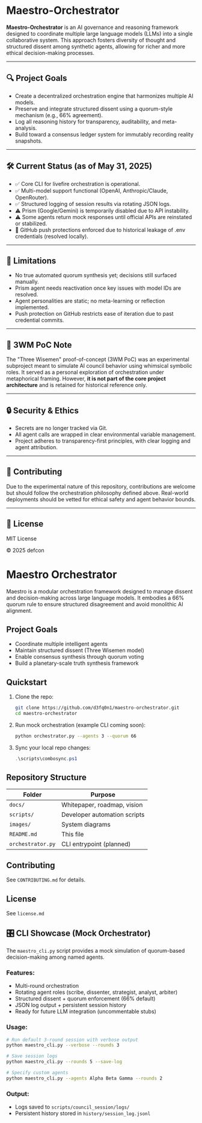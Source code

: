 # Maestro-Orchestrator

**Maestro-Orchestrator** is an AI governance and reasoning framework designed to coordinate multiple large language models (LLMs) into a single collaborative system. This approach fosters diversity of thought and structured dissent among synthetic agents, allowing for richer and more ethical decision-making processes.

---

## 🔍 Project Goals

- Create a decentralized orchestration engine that harmonizes multiple AI models.
- Preserve and integrate structured dissent using a quorum-style mechanism (e.g., 66% agreement).
- Log all reasoning history for transparency, auditability, and meta-analysis.
- Build toward a consensus ledger system for immutably recording reality snapshots.

---

## 🛠️ Current Status (as of May 31, 2025)

- ✅ Core CLI for livefire orchestration is operational.
- ✅ Multi-model support functional (OpenAI, Anthropic/Claude, OpenRouter).
- ✅ Structured logging of session results via rotating JSON logs.
- ⚠️ Prism (Google/Gemini) is temporarily disabled due to API instability.
- ⚠️ Some agents return mock responses until official APIs are reinstated or stabilized.
- 🔄 GitHub push protections enforced due to historical leakage of .env credentials (resolved locally).

---

## 🚧 Limitations

- No true automated quorum synthesis yet; decisions still surfaced manually.
- Prism agent needs reactivation once key issues with model IDs are resolved.
- Agent personalities are static; no meta-learning or reflection implemented.
- Push protection on GitHub restricts ease of iteration due to past credential commits.

---

## 🧪 3WM PoC Note

The "Three Wisemen" proof-of-concept (3WM PoC) was an experimental subproject meant to simulate AI council behavior using whimsical symbolic roles. It served as a personal exploration of orchestration under metaphorical framing. However, **it is not part of the core project architecture** and is retained for historical reference only.

---

## 🔒 Security & Ethics

- Secrets are no longer tracked via Git.
- All agent calls are wrapped in clear environmental variable management.
- Project adheres to transparency-first principles, with clear logging and agent attribution.

---

## 🤝 Contributing

Due to the experimental nature of this repository, contributions are welcome but should follow the orchestration philosophy defined above. Real-world deployments should be vetted for ethical safety and agent behavior bounds.

---

## 📜 License

MIT License

© 2025 defcon


# Maestro Orchestrator

Maestro is a modular orchestration framework designed to manage dissent and decision-making across large language models. It embodies a 66% quorum rule to ensure structured disagreement and avoid monolithic AI alignment.

## Project Goals
- Coordinate multiple intelligent agents
- Maintain structured dissent (Three Wisemen model)
- Enable consensus synthesis through quorum voting
- Build a planetary-scale truth synthesis framework

## Quickstart
1. Clone the repo:
   ```bash
   git clone https://github.com/d3fq0n1/maestro-orchestrator.git
   cd maestro-orchestrator
   ```

2. Run mock orchestration (example CLI coming soon):
   ```bash
   python orchestrator.py --agents 3 --quorum 66
   ```

3. Sync your local repo changes:
   ```powershell
   .\scripts\combosync.ps1
   ```

## Repository Structure

| Folder       | Purpose |
|--------------|---------|
| `docs/`      | Whitepaper, roadmap, vision |
| `scripts/`   | Developer automation scripts |
| `images/`    | System diagrams |
| `README.md`  | This file |
| `orchestrator.py` | CLI entrypoint (planned) |

## Contributing
See `CONTRIBUTING.md` for details.

## License
See `license.md`



## 🎛️ CLI Showcase (Mock Orchestrator)

The `maestro_cli.py` script provides a mock simulation of quorum-based decision-making among named agents.

### Features:
- Multi-round orchestration
- Rotating agent roles (scribe, dissenter, strategist, analyst, arbiter)
- Structured dissent + quorum enforcement (66% default)
- JSON log output + persistent session history
- Ready for future LLM integration (uncommentable stubs)

### Usage:

```bash
# Run default 3-round session with verbose output
python maestro_cli.py --verbose --rounds 3

# Save session logs
python maestro_cli.py --rounds 5 --save-log

# Specify custom agents
python maestro_cli.py --agents Alpha Beta Gamma --rounds 2
```

### Output:
- Logs saved to `scripts/council_session/logs/`
- Persistent history stored in `history/session_log.jsonl`
